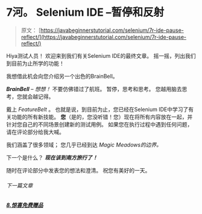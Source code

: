 # 7河。 Selenium IDE –暂停和反射

> 原文： [https://javabeginnerstutorial.com/selenium/7r-ide-pause-reflect/](https://javabeginnerstutorial.com/selenium/7r-ide-pause-reflect/)

Hiya测试人员！ 欢迎来到我们有关Selenium IDE的最终文章。 摇一摇，列出我们到目前为止所学的功能！

我想借此机会向您介绍另一个出色的BrainBell。

***BrainBell*** – *想想！* 不要仿佛错过了航班。 暂停，思考和思考。 您越用脑去思考，您就会越记得。

戴上 *FeatureBelt* 。 也就是说，到目前为止，您已经在Selenium IDE中学习了有关功能的所有新技能。 **您**（是的，您没听错！您）现在将所有内容放在一起，并针对您自己的不同场景创建新的测试用例。 如果您在执行过程中遇到任何问题，请在评论部分给我大喊。

我们涵盖了很多领域； 您几乎已经到达 *Magic Meadows的边界。*

下一个是什么？ ***现在该到南方旅行了！***

随时在评论部分中发表您的想法和澄清。 祝您有美好的一天。

###### 下一篇文章

##### [8.惊喜免费赠品](https://javabeginnerstutorial.com/selenium/8-surprise-freebie/ "8\. Surprise Freebie")